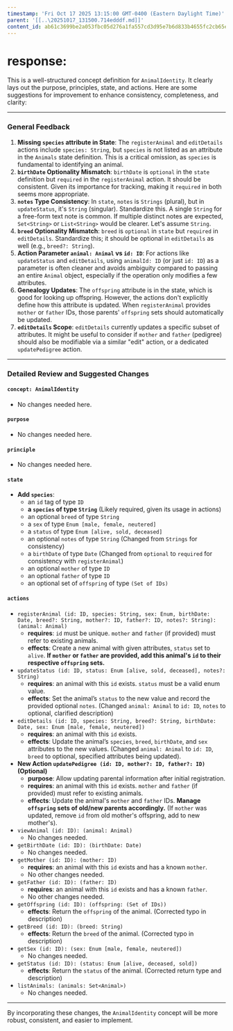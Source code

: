```yaml
---
timestamp: 'Fri Oct 17 2025 13:15:00 GMT-0400 (Eastern Daylight Time)'
parent: '[[..\20251017_131500.714edddf.md]]'
content_id: ab61c3699be2a053fbc05d276a1fa557cd3d95e7b6d833b4655fc2cb65e27cca
---
```


# response:

This is a well-structured concept definition for `AnimalIdentity`. It clearly lays out the purpose, principles, state, and actions. Here are some suggestions for improvement to enhance consistency, completeness, and clarity:

***

### General Feedback

1. **Missing `species` attribute in State**: The `registerAnimal` and `editDetails` actions include `species: String`, but `species` is not listed as an attribute in the `Animals` state definition. This is a critical omission, as `species` is fundamental to identifying an animal.
2. **`birthDate` Optionality Mismatch**: `birthDate` is `optional` in the `state` definition but `required` in the `registerAnimal` action. It should be consistent. Given its importance for tracking, making it `required` in both seems more appropriate.
3. **`notes` Type Consistency**: In `state`, `notes` is `Strings` (plural), but in `updateStatus`, it's `String` (singular). Standardize this. A single `String` for a free-form text note is common. If multiple distinct notes are expected, `Set<String>` or `List<String>` would be clearer. Let's assume `String`.
4. **`breed` Optionality Mismatch**: `breed` is `optional` in `state` but `required` in `editDetails`. Standardize this; it should be optional in `editDetails` as well (e.g., `breed?: String`).
5. **Action Parameter `animal: Animal` vs `id: ID`**: For actions like `updateStatus` and `editDetails`, using `animalId: ID` (or just `id: ID`) as a parameter is often cleaner and avoids ambiguity compared to passing an entire `Animal` object, especially if the operation only modifies a few attributes.
6. **Genealogy Updates**: The `offspring` attribute is in the state, which is good for looking up offspring. However, the actions don't explicitly define how this attribute is updated. When `registerAnimal` provides `mother` or `father` IDs, those parents' `offspring` sets should automatically be updated.
7. **`editDetails` Scope**: `editDetails` currently updates a specific subset of attributes. It might be useful to consider if `mother` and `father` (pedigree) should also be modifiable via a similar "edit" action, or a dedicated `updatePedigree` action.

***

### Detailed Review and Suggested Changes

#### `concept: AnimalIdentity`

* No changes needed here.

#### `purpose`

* No changes needed here.

#### `principle`

* No changes needed here.

#### `state`

* **Add `species`**:
  * an `id` tag of type `ID`
  * **a `species` of type `String`** (Likely required, given its usage in actions)
  * an optional `breed` of type `String`
  * a `sex` of type `Enum [male, female, neutered]`
  * a `status` of type `Enum [alive, sold, deceased]`
  * an optional `notes` of type `String` (Changed from `Strings` for consistency)
  * a `birthDate` of type `Date` (Changed from `optional` to `required` for consistency with `registerAnimal`)
  * an optional `mother` of type `ID`
  * an optional `father` of type `ID`
  * an optional set of `offspring` of type `(Set of IDs)`

#### `actions`

* `registerAnimal (id: ID, species: String, sex: Enum, birthDate: Date, breed?: String, mother?: ID, father?: ID, notes?: String): (animal: Animal)`
  * **requires**: `id` must be unique. `mother` and `father` (if provided) must refer to existing animals.
  * **effects**: Create a new animal with given attributes, `status` set to `alive`. **If `mother` or `father` are provided, add this animal's `id` to their respective `offspring` sets.**
* `updateStatus (id: ID, status: Enum [alive, sold, deceased], notes?: String)`
  * **requires**: an animal with this `id` exists. `status` must be a valid enum value.
  * **effects**: Set the animal’s `status` to the new value and record the provided optional `notes`. (Changed `animal: Animal` to `id: ID`, `notes` to optional, clarified description)
* `editDetails (id: ID, species: String, breed?: String, birthDate: Date, sex: Enum [male, female, neutered])`
  * **requires**: an animal with this `id` exists.
  * **effects**: Update the animal’s `species`, `breed`, `birthDate`, and `sex` attributes to the new values. (Changed `animal: Animal` to `id: ID`, `breed` to optional, specified attributes being updated).
* **New Action `updatePedigree (id: ID, mother?: ID, father?: ID)` (Optional)**
  * **purpose**: Allow updating parental information after initial registration.
  * **requires**: an animal with this `id` exists. `mother` and `father` (if provided) must refer to existing animals.
  * **effects**: Update the animal's `mother` and `father` IDs. **Manage `offspring` sets of old/new parents accordingly.** (If `mother` was updated, remove `id` from old mother's offspring, add to new mother's).
* `viewAnimal (id: ID): (animal: Animal)`
  * No changes needed.
* `getBirthDate (id: ID): (birthDate: Date)`
  * No changes needed.
* `getMother (id: ID): (mother: ID)`
  * **requires**: an animal with this `id` exists and has a known `mother`.
  * No other changes needed.
* `getFather (id: ID): (father: ID)`
  * **requires**: an animal with this `id` exists and has a known `father`.
  * No other changes needed.
* `getOffspring (id: ID): (offspring: (Set of IDs))`
  * **effects**: Return the `offspring` of the animal. (Corrected typo in description)
* `getBreed (id: ID): (breed: String)`
  * **effects**: Return the `breed` of the animal. (Corrected typo in description)
* `getSex (id: ID): (sex: Enum [male, female, neutered])`
  * No changes needed.
* `getStatus (id: ID): (status: Enum [alive, deceased, sold])`
  * **effects**: Return the `status` of the animal. (Corrected return type and description)
* `listAnimals: (animals: Set<Animal>)`
  * No changes needed.

***

By incorporating these changes, the `AnimalIdentity` concept will be more robust, consistent, and easier to implement.
